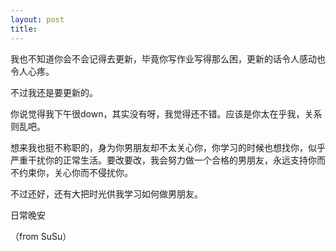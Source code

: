 ```yaml
---
layout: post
title: 
---
```


我也不知道你会不会记得去更新，毕竟你写作业写得那么困，更新的话令人感动也令人心疼。

不过我还是要更新的。

你说觉得我下午很down，其实没有呀，我觉得还不错。应该是你太在乎我，关系则乱吧。

想来我也挺不称职的，身为你男朋友却不太关心你，你学习的时候也想找你，似乎严重干扰你的正常生活。要改要改，我会努力做一个合格的男朋友，永远支持你而不约束你，关心你而不侵扰你。

不过还好，还有大把时光供我学习如何做男朋友。

日常晚安

（from SuSu）
